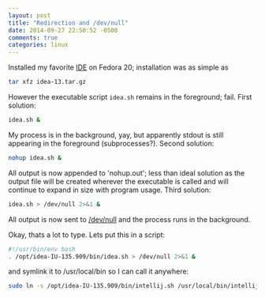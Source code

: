```yaml
---
layout: post
title: "Redirection and /dev/null"
date: 2014-09-27 22:50:52 -0500
comments: true
categories: linux
---
```


Installed my favorite [IDE](http://www.jetbrains.com/idea/) on Fedora 20; installation was as simple as
```bash
tar xfz idea-13.tar.gz
```
However the executable script `idea.sh` remains in the foreground; fail. First solution:
```bash
idea.sh &
```
My process is in the background, yay, but apparently stdout is still appearing in the foreground (subprocesses?). Second solution:
```bash
nohup idea.sh &
```
All output is now appended to 'nohup.out'; less than ideal solution as the output file will be created wherever the executable is called and will continue to expand in size with program usage. Third solution: 
```bash
idea.sh > /dev/null 2>&1 &
```
All output is now sent to [/dev/null](http://en.wikipedia.org/wiki/Null_device) and the process runs in the background.

Okay, thats a lot to type. Lets put this in a script:
```bash
#!/usr/bin/env bash
. /opt/idea-IU-135.909/bin/idea.sh > /dev/null 2>&1 &
```
and symlink it to /usr/local/bin so I can call it anywhere:
```bash
sudo ln -s /opt/idea-IU-135.909/bin/intellij.sh /usr/local/bin/intellij
```
